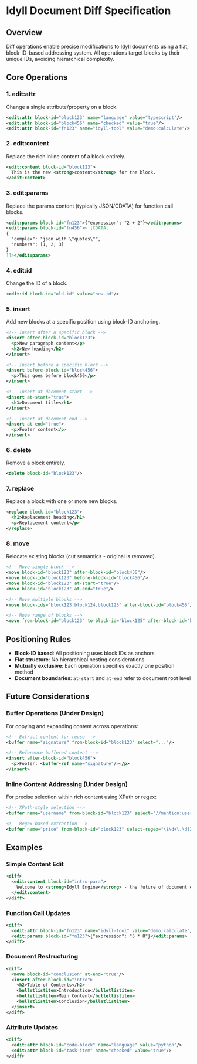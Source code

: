 # Idyll Document Diff Specification

## Overview

Diff operations enable precise modifications to Idyll documents using a flat, block-ID-based addressing system. All operations target blocks by their unique IDs, avoiding hierarchical complexity.

## Core Operations

### 1. edit:attr
Change a single attribute/property on a block.

```xml
<edit:attr block-id="block123" name="language" value="typescript"/>
<edit:attr block-id="block456" name="checked" value="true"/>
<edit:attr block-id="fn123" name="idyll-tool" value="demo:calculate"/>
```

### 2. edit:content  
Replace the rich inline content of a block entirely.

```xml
<edit:content block-id="block123">
  This is the new <strong>content</strong> for the block.
</edit:content>
```

### 3. edit:params
Replace the params content (typically JSON/CDATA) for function call blocks.

```xml
<edit:params block-id="fn123">{"expression": "2 + 2"}</edit:params>
<edit:params block-id="fn456"><![CDATA[
{
  "complex": "json with \"quotes\"",
  "numbers": [1, 2, 3]
}
]]></edit:params>
```

### 4. edit:id
Change the ID of a block.

```xml
<edit:id block-id="old-id" value="new-id"/>
```

### 5. insert
Add new blocks at a specific position using block-ID anchoring.

```xml
<!-- Insert after a specific block -->
<insert after-block-id="block123">
  <p>New paragraph content</p>
  <h2>New heading</h2>
</insert>

<!-- Insert before a specific block -->
<insert before-block-id="block456">
  <p>This goes before block456</p>
</insert>

<!-- Insert at document start -->
<insert at-start="true">
  <h1>Document title</h1>
</insert>

<!-- Insert at document end -->
<insert at-end="true">
  <p>Footer content</p>
</insert>
```

### 6. delete
Remove a block entirely.

```xml
<delete block-id="block123"/>
```

### 7. replace
Replace a block with one or more new blocks.

```xml
<replace block-id="block123">
  <h1>Replacement heading</h1>
  <p>Replacement content</p>
</replace>
```

### 8. move
Relocate existing blocks (cut semantics - original is removed).

```xml
<!-- Move single block -->
<move block-id="block123" after-block-id="block456"/>
<move block-id="block123" before-block-id="block456"/>
<move block-id="block123" at-start="true"/>
<move block-id="block123" at-end="true"/>

<!-- Move multiple blocks -->
<move block-ids="block123,block124,block125" after-block-id="block456"/>

<!-- Move range of blocks -->
<move from-block-id="block123" to-block-id="block125" after-block-id="block456"/>
```

## Positioning Rules

- **Block-ID based**: All positioning uses block IDs as anchors
- **Flat structure**: No hierarchical nesting considerations
- **Mutually exclusive**: Each operation specifies exactly one position method
- **Document boundaries**: `at-start` and `at-end` refer to document root level

## Future Considerations

### Buffer Operations (Under Design)
For copying and expanding content across operations:

```xml
<!-- Extract content for reuse -->
<buffer name="signature" from-block-id="block123" select="..."/>

<!-- Reference buffered content -->
<insert after-block-id="block456">
  <p>Footer: <buffer-ref name="signature"/></p>
</insert>
```

### Inline Content Addressing (Under Design)  
For precise selection within rich content using XPath or regex:

```xml
<!-- XPath-style selection -->
<buffer name="username" from-block-id="block123" select="//mention:user[1]"/>

<!-- Regex-based extraction -->
<buffer name="price" from-block-id="block123" select-regex="\$\d+\.\d{2}"/>
```

## Examples

### Simple Content Edit
```xml
<diff>
  <edit:content block-id="intro-para">
    Welcome to <strong>Idyll Engine</strong> - the future of document execution.
  </edit:content>
</diff>
```

### Function Call Updates
```xml
<diff>
  <edit:attr block-id="fn123" name="idyll-tool" value="demo:calculate"/>
  <edit:params block-id="fn123">{"expression": "5 * 8"}</edit:params>
</diff>
```

### Document Restructuring
```xml
<diff>
  <move block-id="conclusion" at-end="true"/>
  <insert after-block-id="intro">
    <h2>Table of Contents</h2>
    <bulletlistitem>Introduction</bulletlistitem>
    <bulletlistitem>Main Content</bulletlistitem>
    <bulletlistitem>Conclusion</bulletlistitem>
  </insert>
</diff>
```

### Attribute Updates
```xml
<diff>
  <edit:attr block-id="code-block" name="language" value="python"/>
  <edit:attr block-id="task-item" name="checked" value="true"/>
</diff>
```